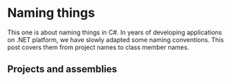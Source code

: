 # Naming things

This one is about naming things in C#. In years of developing applications on .NET platform, we have slowly adapted some naming conventions. This post covers them from project names to class member names.

## Projects and assemblies
